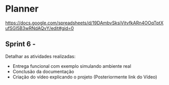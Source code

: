 # Planner

https://docs.google.com/spreadsheets/d/19DAmbvSksiVjtvfkARn4OOqTptXufSGI5B3wRNdAQvY/edit#gid=0

## Sprint 6 - 

Detalhar as atividades realizadas:

- Entrega funcional com exemplo simulando ambiente real
- Conclusão da documentação
- Criação do vídeo explicando o projeto (Posteriormente link do Vídeo)
